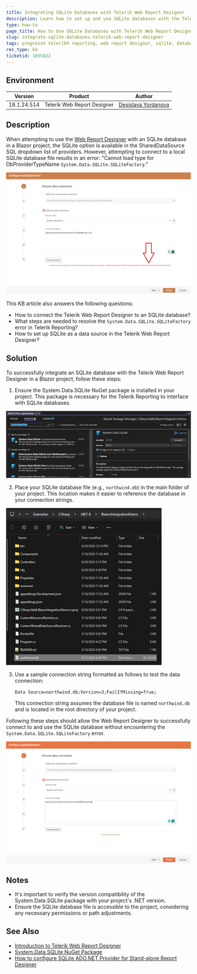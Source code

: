 ```yaml
---
title: Integrating SQLite Databases with Telerik Web Report Designer
description: Learn how to set up and use SQLite databases with the Telerik Web Report Designer in a Blazor project.
type: how-to
page_title: How to Use SQLite Databases with Telerik Web Report Designer in Blazor Projects
slug: integrate-sqlite-databases-telerik-web-report-designer
tags: progress® telerik® reporting, web report designer, sqlite, database, blazor, integration, system.data.sqlite
res_type: kb
ticketid: 1655822
---
```


## Environment

| Version | Product | Author | 
| --- | --- | ---- | 
| 18.1.24.514| Telerik Web Report Designer |[Desislava Yordanova](https://www.telerik.com/blogs/author/desislava-yordanova)| 

## Description

When attempting to use the [Web Report Designer](https://docs.telerik.com/reporting/designing-reports/report-designer-tools/web-report-designer/overview) with an SQLite database in a Blazor project, the SQLite option is available in the SharedDataSource SQL dropdown list of providers. However, attempting to connect to a local SQLite database file results in an error: "Cannot load type for DbProviderTypeName `System.Data.SQLite.SQLiteFactory`."

![SQLiteFactory Error](images/sqlite-web-report-designer-error.png)   

This KB article also answers the following questions:
- How to connect the Telerik Web Report Designer to an SQLite database?
- What steps are needed to resolve the `System.Data.SQLite.SQLiteFactory` error in Telerik Reporting?
- How to set up SQLite as a data source in the Telerik Web Report Designer?

## Solution

To successfully integrate an SQLite database with the Telerik Web Report Designer in a Blazor project, follow these steps:

1. Ensure the System.Data.SQLite NuGet package is installed in your project. This package is necessary for the Telerik Reporting to interface with SQLite databases.


![System.Data.SQLite NuGet](images/sqlite-web-report-designer-step-1.png)  

2. Place your SQLite database file (e.g., `northwind.db`) in the main folder of your project. This location makes it easier to reference the database in your connection strings.

![SQLite database](images/sqlite-web-report-designer-step-2.png)  

3. Use a sample connection string formatted as follows to test the data connection:  
    ```
    Data Source=northwind.db;Version=3;FailIfMissing=True;
    ```
    This connection string assumes the database file is named `northwind.db` and is located in the root directory of your project.

Following these steps should allow the Web Report Designer to successfully connect to and use the SQLite database without encountering the `System.Data.SQLite.SQLiteFactory` error.

![Connected Successfully](images/sqlite-web-report-designer-step-3.png)   

## Notes

- It's important to verify the version compatibility of the System.Data.SQLite package with your project's .NET version.
- Ensure the SQLite database file is accessible to the project, considering any necessary permissions or path adjustments.

## See Also

- [Introduction to Telerik Web Report Designer](https://docs.telerik.com/reporting/designing-reports/report-designer-tools/web-report-designer/overview)
- [System.Data.SQLite NuGet Package](https://www.nuget.org/packages/System.Data.SQLite/)
- [How to configure SQLite ADO.NET Provider for Stand-alone Report Designer](https://docs.telerik.com/reporting/knowledge-base/configure-the-stand-alone-report-designer-sqlite-data-provider#solution-for-the-new-net-standalone-report-designer)
